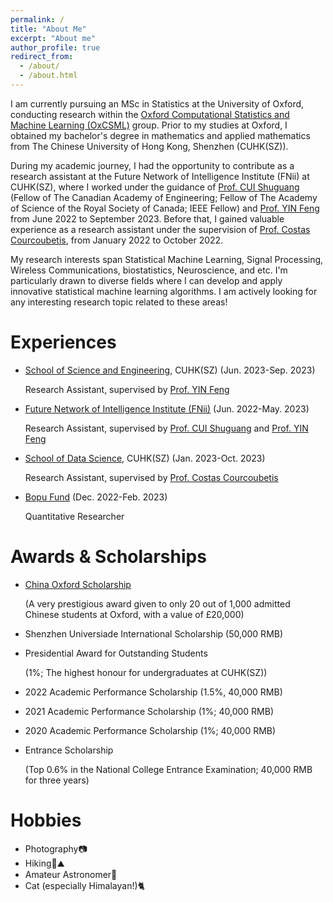 ```yaml
---
permalink: /
title: "About Me"
excerpt: "About me"
author_profile: true
redirect_from: 
  - /about/
  - /about.html
---
```


I am currently pursuing an MSc in Statistics at the University of Oxford, conducting research within the [Oxford Computational Statistics and Machine Learning (OxCSML)](https://www.stats.ox.ac.uk/computational-statistics-and-machine-learning/10) group. Prior to my studies at Oxford, I obtained my bachelor's degree in mathematics and applied mathematics from The Chinese University of Hong Kong, Shenzhen (CUHK(SZ)).

During my academic journey, I had the opportunity to contribute as a research assistant at the Future Network of Intelligence Institute (FNii) at CUHK(SZ), where I worked under the guidance of [Prof. CUI Shuguang](https://scholar.google.com/citations?user=1o_qvR0AAAAJ&hl=zh-CN) (Fellow of The Canadian Academy of Engineering; Fellow of The Academy of Science of the Royal Society of Canada; IEEE Fellow) and [Prof. YIN Feng](https://sse.cuhk.edu.cn/en/faculty/yinfeng) from June 2022 to September 2023. Before that, I gained valuable experience as a research assistant under the supervision of [Prof. Costas Courcoubetis](https://sds.cuhk.edu.cn/en/teacher/473), from January 2022 to October 2022.

My research interests span Statistical Machine Learning, Signal Processing, Wireless Communications, biostatistics, Neuroscience, and etc. I'm particularly drawn to diverse fields where I can develop and apply innovative statistical machine learning algorithms. I am actively looking for any interesting research topic related to these areas!

Experiences
======
* [School of Science and Engineering](https://sse.cuhk.edu.cn/en), CUHK(SZ) (Jun. 2023-Sep. 2023)
  
  Research Assistant, supervised by [Prof. YIN Feng](https://sse.cuhk.edu.cn/en/faculty/yinfeng)

* [Future Network of Intelligence Institute (FNii)](https://fnii.cuhk.edu.cn/) (Jun. 2022-May. 2023)

  Research Assistant, supervised by [Prof. CUI Shuguang](https://scholar.google.com/citations?user=1o_qvR0AAAAJ&hl=zh-CN) and [Prof. YIN Feng](https://sse.cuhk.edu.cn/en/faculty/yinfeng)

* [School of Data Science](https://sds.cuhk.edu.cn/en), CUHK(SZ) (Jan. 2023-Oct. 2023)

  Research Assistant, supervised by [Prof. Costas Courcoubetis](https://sds.cuhk.edu.cn/en/teacher/473)

* [Bopu Fund](https://www.bopufund.com/en/home) (Dec. 2022-Feb. 2023)

  Quantitative Researcher


Awards & Scholarships
======
* [China Oxford Scholarship](http://chinaoxford.org/)
  
  (A very prestigious award given to only 20 out of 1,000 admitted Chinese students at Oxford, with a value of £20,000)
* Shenzhen Universiade International Scholarship (50,000 RMB)
* Presidential Award for Outstanding Students
  
  (1%; The highest honour for undergraduates at CUHK(SZ))
* 2022 Academic Performance Scholarship (1.5%, 40,000 RMB)
* 2021 Academic Performance Scholarship (1%; 40,000 RMB)
* 2020 Academic Performance Scholarship (1%; 40,000 RMB)
* Entrance Scholarship

  (Top 0.6% in the National College Entrance Examination; 40,000 RMB for three years)

Hobbies
======
* Photography📷
* Hiking🌳⛰️
* Amateur Astronomer🌌
* Cat (especially Himalayan!)🐈

